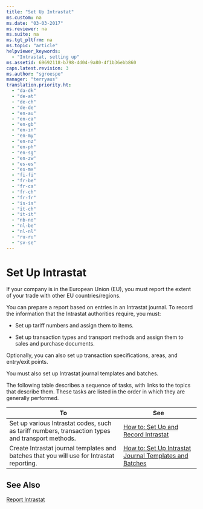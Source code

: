 ```yaml
---
title: "Set Up Intrastat"
ms.custom: na
ms.date: "03-03-2017"
ms.reviewer: na
ms.suite: na
ms.tgt_pltfrm: na
ms.topic: "article"
helpviewer_keywords: 
  - "Intrastat, setting up"
ms.assetid: 69692118-b798-4d04-9a80-4f1b36ebb860
caps.latest.revision: 3
ms.author: "sgroespe"
manager: "terryaus"
translation.priority.ht: 
  - "da-dk"
  - "de-at"
  - "de-ch"
  - "de-de"
  - "en-au"
  - "en-ca"
  - "en-gb"
  - "en-in"
  - "en-my"
  - "en-nz"
  - "en-ph"
  - "en-sg"
  - "en-zw"
  - "es-es"
  - "es-mx"
  - "fi-fi"
  - "fr-be"
  - "fr-ca"
  - "fr-ch"
  - "fr-fr"
  - "is-is"
  - "it-ch"
  - "it-it"
  - "nb-no"
  - "nl-be"
  - "nl-nl"
  - "ru-ru"
  - "sv-se"
---
```

# Set Up Intrastat
If your company is in the European Union \(EU\), you must report the extent of your trade with other EU countries\/regions.  
  
 You can prepare a report based on entries in an Intrastat journal. To record the information that the Intrastat authorities require, you must:  
  
-   Set up tariff numbers and assign them to items.  
  
-   Set up transaction types and transport methods and assign them to sales and purchase documents.  
  
 Optionally, you can also set up transaction specifications, areas, and entry\/exit points.  
  
 You must also set up Intrastat journal templates and batches.  
  
 The following table describes a sequence of tasks, with links to the topics that describe them. These tasks are listed in the order in which they are generally performed.  
  
|**To**|**See**|  
|------------|-------------|  
|Set up various Intrastat codes, such as tariff numbers, transaction types and transport methods.|[How to: Set Up and Record Intrastat](../Finance/how-to-set-up-and-record-intrastat.md)|  
|Create Intrastat journal templates and batches that you will use for Intrastat reporting.|[How to: Set Up Intrastat Journal Templates and Batches](../Finance/how-to-set-up-intrastat-journal-templates-and-batches.md)|  
  
## See Also  
 [Report Intrastat](../Finance/report-intrastat.md)